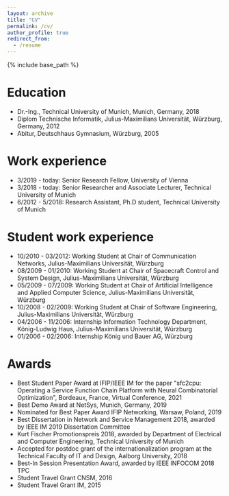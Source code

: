 ```yaml
---
layout: archive
title: "CV"
permalink: /cv/
author_profile: true
redirect_from:
  - /resume
---
```


{% include base_path %}

Education
======
* Dr.-Ing., Technical University of Munich, Munich, Germany, 2018
* Diplom Technische Informatik, Julius-Maximilians Universität, Würzburg, Germany, 2012
* Abitur, Deutschhaus Gymnasium, Würzburg, 2005

Work experience
======
* 3/2019 - today: Senior Research Fellow, University of Vienna
* 3/2018 - today: Senior Researcher and Associate Lecturer, Technical University of Munich
* 6/2012 - 5/2018: Research Assistant, Ph.D student, Technical University of Munich

Student work experience
======
* 10/2010 - 03/2012: Working Student at Chair of Communication Networks, Julius-Maximilians Universität, Würzburg
* 08/2009 - 01/2010: Working Student at Chair of Spacecraft Control and System Design, Julius-Maximilians Universität, Würzburg
* 05/2009 - 07/2009: Working Student at Chair of Artificial Intelligence and Applied Computer Science, Julius-Maximilians Universität, Würzburg
* 10/2008 - 02/2009: Working Student at Chair of Software Engineering, Julius-Maximilians Universität, Würzburg
* 04/2006 - 11/2006: Internship Information Technology Department, König-Ludwig Haus, Julius-Maximilians Universität, Würzburg
* 01/2006 - 02/2006: Internship König und Bauer AG, Würzburg
 
Awards
======
* Best Student Paper Award at IFIP/IEEE IM for the paper "sfc2cpu: Operating a Service Function Chain Platform with Neural Combinatorial Optimization", Bordeaux, France, Virtual Conference, 2021
* Best Demo Award at NetSys, Munich, Germany, 2019
* Nominated for Best Paper Award IFIP Networking, Warsaw, Poland, 2019
* Best Dissertation in Network and Service Management 2018, awarded by IEEE IM 2019 Dissertation Committee
* Kurt Fischer Promotionspreis 2018, awarded by Department of Electrical and Computer Engineering, Technical University of Munich
* Accepted for postdoc grant of the internationalization program at the Technical Faculty of IT and Design, Aalborg University, 2018
* Best-In Session Presentation Award, awarded by IEEE INFOCOM 2018 TPC
* Student Travel Grant CNSM, 2016
* Student Travel Grant IM, 2015
